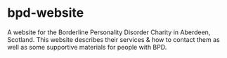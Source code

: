 # bpd-website
A website for the Borderline Personality Disorder Charity in Aberdeen, Scotland. This website describes their services &amp; how to contact them as well as some supportive materials for people with BPD.
